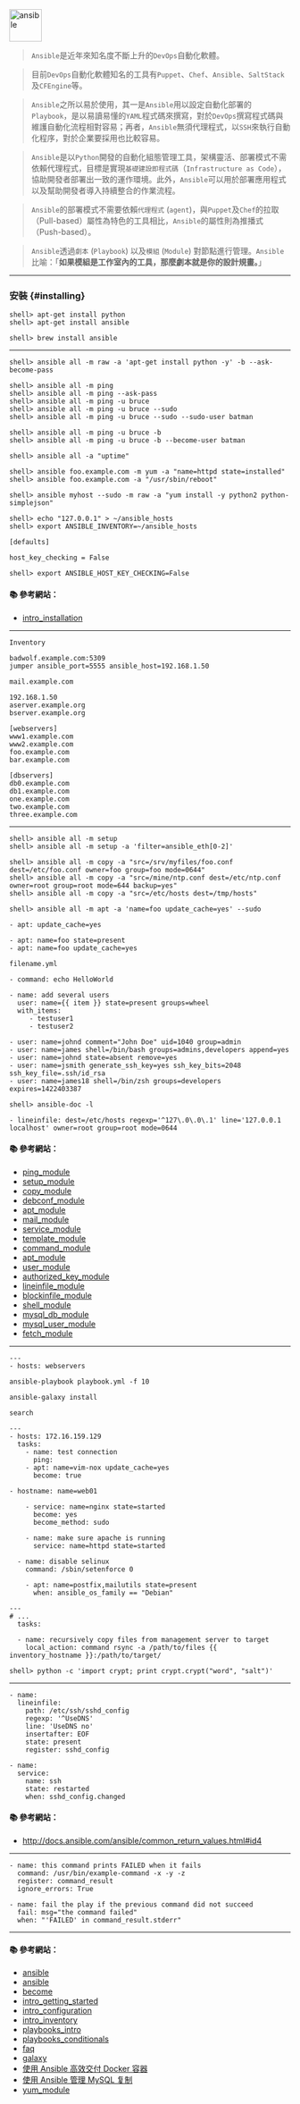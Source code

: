 <img src="http://i.imgur.com/x3bCOdV.png" alt="ansible" width=58 height=58>

> `Ansible`是近年來知名度不斷上升的`DevOps`自動化軟體。

> 目前`DevOps`自動化軟體知名的工具有`Puppet`、`Chef`、`Ansible`、`SaltStack`及`CFEngine`等。

> `Ansible`之所以易於使用，其一是`Ansible`用以設定自動化部署的`Playbook`，是以易讀易懂的`YAML`程式碼來撰寫，對於`DevOps`撰寫程式碼與維護自動化流程相對容易；再者，`Ansible`無須代理程式，以`SSH`來執行自動化程序，對於企業要採用也比較容易。

> `Ansible`是以`Python`開發的自動化組態管理工具，架構靈活、部署模式不需依賴代理程式，目標是實現`基礎建設即程式碼`（`Infrastructure as Code`），協助開發者部署出一致的運作環境。此外，`Ansible`可以用於部署應用程式以及幫助開發者導入持續整合的作業流程。

> `Ansible`的部署模式不需要依賴`代理程式` (`agent`)，與`Puppet`及`Chef`的拉取（Pull-based）屬性為特色的工具相比，`Ansible`的屬性則為推播式（Push-based）。

> `Ansible`透過`劇本` (`Playbook`) 以及`模組` (`Module`) 對節點進行管理。`Ansible`比喻：「**如果模組是工作室內的工具，那麼劇本就是你的設計規畫。**」

---

### 安裝 {#installing}

```console
shell> apt-get install python
shell> apt-get install ansible
```

```console
shell> brew install ansible
```

---

```console
shell> ansible all -m raw -a 'apt-get install python -y' -b --ask-become-pass
```

```console
shell> ansible all -m ping
shell> ansible all -m ping --ask-pass
shell> ansible all -m ping -u bruce
shell> ansible all -m ping -u bruce --sudo
shell> ansible all -m ping -u bruce --sudo --sudo-user batman

shell> ansible all -m ping -u bruce -b
shell> ansible all -m ping -u bruce -b --become-user batman

shell> ansible all -a "uptime"

shell> ansible foo.example.com -m yum -a "name=httpd state=installed"
shell> ansible foo.example.com -a "/usr/sbin/reboot"

shell> ansible myhost --sudo -m raw -a "yum install -y python2 python-simplejson"
```

```console
shell> echo "127.0.0.1" > ~/ansible_hosts
shell> export ANSIBLE_INVENTORY=~/ansible_hosts
```

```
[defaults]

host_key_checking = False
```

```console
shell> export ANSIBLE_HOST_KEY_CHECKING=False
```

#### :books: 參考網站：
- [intro_installation](http://docs.ansible.com/ansible/intro_installation.html)

---

`Inventory`
```
badwolf.example.com:5309
jumper ansible_port=5555 ansible_host=192.168.1.50

mail.example.com

192.168.1.50
aserver.example.org
bserver.example.org

[webservers]
www1.example.com
www2.example.com
foo.example.com
bar.example.com

[dbservers]
db0.example.com
db1.example.com
one.example.com
two.example.com
three.example.com
```

---

```console
shell> ansible all -m setup
shell> ansible all -m setup -a 'filter=ansible_eth[0-2]'

shell> ansible all -m copy -a "src=/srv/myfiles/foo.conf dest=/etc/foo.conf owner=foo group=foo mode=0644"
shell> ansible all -m copy -a "src=/mine/ntp.conf dest=/etc/ntp.conf owner=root group=root mode=644 backup=yes"
shell> ansible all -m copy -a "src=/etc/hosts dest=/tmp/hosts"

```

```console
shell> ansible all -m apt -a 'name=foo update_cache=yes' --sudo
```

```
- apt: update_cache=yes

- apt: name=foo state=present
- apt: name=foo update_cache=yes
```

`filename.yml`

```
- command: echo HelloWorld

- name: add several users
  user: name={{ item }} state=present groups=wheel
  with_items:
     - testuser1
     - testuser2

- user: name=johnd comment="John Doe" uid=1040 group=admin
- user: name=james shell=/bin/bash groups=admins,developers append=yes
- user: name=johnd state=absent remove=yes
- user: name=jsmith generate_ssh_key=yes ssh_key_bits=2048 ssh_key_file=.ssh/id_rsa
- user: name=james18 shell=/bin/zsh groups=developers expires=1422403387

```

```console
shell> ansible-doc -l
```

```
- lineinfile: dest=/etc/hosts regexp='^127\.0\.0\.1' line='127.0.0.1 localhost' owner=root group=root mode=0644
```

#### :books: 參考網站：
- [ping_module](http://docs.ansible.com/ansible/ping_module.html)
- [setup_module](http://docs.ansible.com/ansible/setup_module.html)
- [copy_module](http://docs.ansible.com/ansible/copy_module.html)
- [debconf_module](http://docs.ansible.com/ansible/debconf_module.html)
- [apt_module](http://docs.ansible.com/ansible/apt_module.html)
- [mail_module](http://docs.ansible.com/ansible/mail_module.html)
- [service_module](http://docs.ansible.com/ansible/service_module.html)
- [template_module](http://docs.ansible.com/ansible/template_module.html)
- [command_module](http://docs.ansible.com/ansible/command_module.html)
- [apt_module](http://docs.ansible.com/ansible/apt_module.html)
- [user_module](http://docs.ansible.com/ansible/user_module.html)
- [authorized_key_module](http://docs.ansible.com/ansible/authorized_key_module.html)
- [lineinfile_module](http://docs.ansible.com/ansible/lineinfile_module.html)
- [blockinfile_module](http://docs.ansible.com/ansible/blockinfile_module.html)
- [shell_module](http://docs.ansible.com/ansible/shell_module.html)
- [mysql_db_module](http://docs.ansible.com/ansible/mysql_db_module.html)
- [mysql_user_module](http://docs.ansible.com/ansible/mysql_user_module.html)
- [fetch_module](http://docs.ansible.com/ansible/fetch_module.html)

---

```
---
- hosts: webservers
```

```
ansible-playbook playbook.yml -f 10

ansible-galaxy install

search
```

```
---
- hosts: 172.16.159.129
  tasks:
    - name: test connection
      ping:
    - apt: name=vim-nox update_cache=yes
      become: true

- hostname: name=web01

    - service: name=nginx state=started
      become: yes
      become_method: sudo

    - name: make sure apache is running
      service: name=httpd state=started

  - name: disable selinux
    command: /sbin/setenforce 0

    - apt: name=postfix,mailutils state=present
      when: ansible_os_family == "Debian"
```

```
---
# ...
  tasks:

  - name: recursively copy files from management server to target
    local_action: command rsync -a /path/to/files {{ inventory_hostname }}:/path/to/target/
```

```console
shell> python -c 'import crypt; print crypt.crypt("word", "salt")'
```
---

```
- name:
  lineinfile:
    path: /etc/ssh/sshd_config
    regexp: '^UseDNS'
    line: 'UseDNS no'
    insertafter: EOF
    state: present
    register: sshd_config

- name:
  service:
    name: ssh
    state: restarted
    when: sshd_config.changed
```

#### :books: 參考網站：
- http://docs.ansible.com/ansible/common_return_values.html#id4

---

```
- name: this command prints FAILED when it fails
  command: /usr/bin/example-command -x -y -z
  register: command_result
  ignore_errors: True

- name: fail the play if the previous command did not succeed
  fail: msg="the command failed"
  when: "'FAILED' in command_result.stderr"
```


---

#### :books: 參考網站：
- [ansible](http://www.ithome.com.tw/news/99354)
- [ansible](http://www.ithome.com.tw/news/99306)
- [become](http://docs.ansible.com/ansible/become.html)
- [intro_getting_started](http://docs.ansible.com/ansible/intro_getting_started.html)
- [intro_configuration](http://docs.ansible.com/ansible/intro_configuration.html)
- [intro_inventory](http://docs.ansible.com/ansible/intro_inventory.html) 
- [playbooks_intro](http://docs.ansible.com/ansible/playbooks_intro.html)
- [playbooks_conditionals](http://docs.ansible.com/ansible/playbooks_conditionals.html)
- [faq](http://docs.ansible.com/ansible/faq.html)
- [galaxy](https://galaxy.ansible.com/)
- [使用 Ansible 高效交付 Docker 容器](https://www.ibm.com/developerworks/cn/cloud/library/cl-provision-docker-containers-ansible/)
- [使用 Ansible 管理 MySQL 复制](https://www.ibm.com/developerworks/cn/linux/1502_lih_ansible/)
- [yum_module](http://docs.ansible.com/ansible/yum_module.html)

